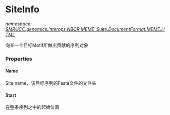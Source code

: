 ﻿# SiteInfo
_namespace: [SMRUCC.genomics.Interops.NBCR.MEME_Suite.DocumentFormat.MEME.HTML](./index.md)_

向某一个目标Motif所做出贡献的序列对象




### Properties

#### Name
Site name，该目标序列的Fasta文件的文件头
#### Start
在整条序列之中的起始位置
